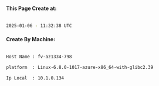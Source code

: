 
   
#### This Page Create at:

```bash

2025-01-06 - 11:32:38 UTC

```

#### Create By Machine:

```bash

Host Name : fv-az1334-798

platform  : Linux-6.8.0-1017-azure-x86_64-with-glibc2.39

Ip Local  : 10.1.0.134

```

